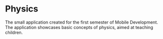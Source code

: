 # Physics
The small application created for the first semester of Mobile Development. The application showcases basic concepts of physics, aimed at teaching children.
